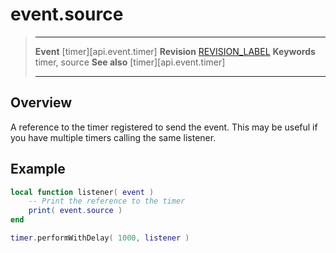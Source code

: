 
# event.source

> --------------------- ------------------------------------------------------------------------------------------
> __Event__             [timer][api.event.timer]
> __Revision__          [REVISION_LABEL](REVISION_URL)
> __Keywords__          timer, source
> __See also__              [timer][api.event.timer]
> --------------------- ------------------------------------------------------------------------------------------

## Overview

A reference to the timer registered to send the event. This may be useful if you have multiple timers calling the same listener.

## Example

``````lua
local function listener( event )
    -- Print the reference to the timer
    print( event.source )
end

timer.performWithDelay( 1000, listener )
``````